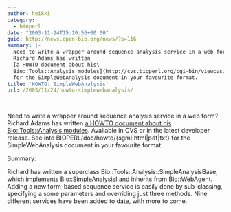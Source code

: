 ```yaml
---
author: heikki
category:
  - bioperl
date: "2003-11-24T15:10:56+00:00"
guid: http://news.open-bio.org/news/?p=116
summary: |-
  Need to write a wrapper around sequence analysis service in a web form?
  Richard Adams has written
  [a HOWTO document about his\
  Bio::Tools::Analysis modules](http://cvs.bioperl.org/cgi-bin/viewcvs/viewcvs.cgi/*checkout*/bioperl-live/doc/howto/html/SimpleWebAnalysis.html?rev=1.1&cvsroot=bioperl). Available in CVS or in the latest developer release. See into BIOPERL/doc/howto/{sgml\|html\|pdf\|txt}
  for the SimpleWebAnalysis document in your favourite format.
title: 'HOWTO: SimpleWebAnalysis'
url: /2003/11/24/howto-simplewebanalysis/

---
```

Need to write a wrapper around sequence analysis service in a web form?
Richard Adams has written
[a HOWTO document about his\
Bio::Tools::Analysis modules](http://cvs.bioperl.org/cgi-bin/viewcvs/viewcvs.cgi/*checkout*/bioperl-live/doc/howto/html/SimpleWebAnalysis.html?rev=1.1&cvsroot=bioperl). Available in CVS or in the latest developer release. See into BIOPERL/doc/howto/{sgml\|html\|pdf\|txt}
for the SimpleWebAnalysis document in your favourite format.

Summary:

Richard has written a superclass
Bio::Tools::Analysis::SimpleAnalysisBase, which implements
Bio::SimpleAnalysisI and inherits from Bio::WebAgent. Adding a new
form-based sequence service is easily done by sub-classing,
specifying a some parameters and overriding just three methods. Nine
different services have been added to date, with more to come.
